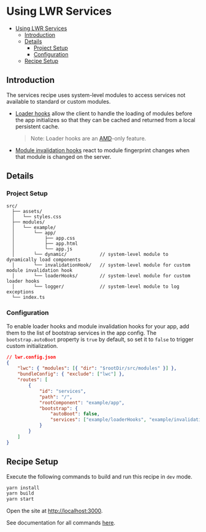 # Using LWR Services

- [Using LWR Services](#using-lwr-services)
  - [Introduction](#introduction)
  - [Details](#details)
    - [Project Setup](#project-setup)
    - [Configuration](#configuration)
  - [Recipe Setup](#recipe-setup)

## Introduction

The services recipe uses system-level modules to access services not available to standard or custom modules.

-   [Loader hooks](./src/modules/example/loaderHooks/loaderHooks.js) allow the client to handle the loading of modules before the app initializes so that they can be cached and returned from a local persistent cache.
    > Note: Loader hooks are an [AMD](https://github.com/amdjs/amdjs-api/wiki/AMD)-only feature.
-   [Module invalidation hooks](./src/modules/example/invalidationHook/invalidationHook.js) react to module fingerprint changes when that module is changed on the server.

## Details

### Project Setup

```text
src/
  ├── assets/
  │   └── styles.css
  ├── modules/
  │   └── example/
  │       └── app/
  │           ├── app.css
  │           ├── app.html
  │           └── app.js
  │       └── dynamic/            // system-level module to dynamically load components
  │       └── invalidationHook/   // system-level module for custom module invalidation hook
  │       └── loaderHooks/        // system-level module for custom loader hooks
  │       └── logger/             // system-level module to log exceptions
  └── index.ts
```

### Configuration

To enable loader hooks and module invalidation hooks for your app, add them to the list of bootstrap services in the app config. The `bootstrap.autoBoot` property is `true` by default, so set it to `false` to trigger custom initialization.

```json
// lwr.config.json
{
    "lwc": { "modules": [{ "dir": "$rootDir/src/modules" }] },
    "bundleConfig": { "exclude": ["lwc"] },
    "routes": [
        {
            "id": "services",
            "path": "/",
            "rootComponent": "example/app",
            "bootstrap": {
                "autoBoot": false,
                "services": ["example/loaderHooks", "example/invalidationHook"]
            }
        }
    ]
}
```

## Recipe Setup

Execute the following commands to build and run this recipe in `dev` mode.

```bash
yarn install
yarn build
yarn start
```

Open the site at [http://localhost:3000](http://localhost:3000).

See documentation for all commands [here](https://github.com/salesforce/lwr-recipes/blob/master/doc/get_started.md).
